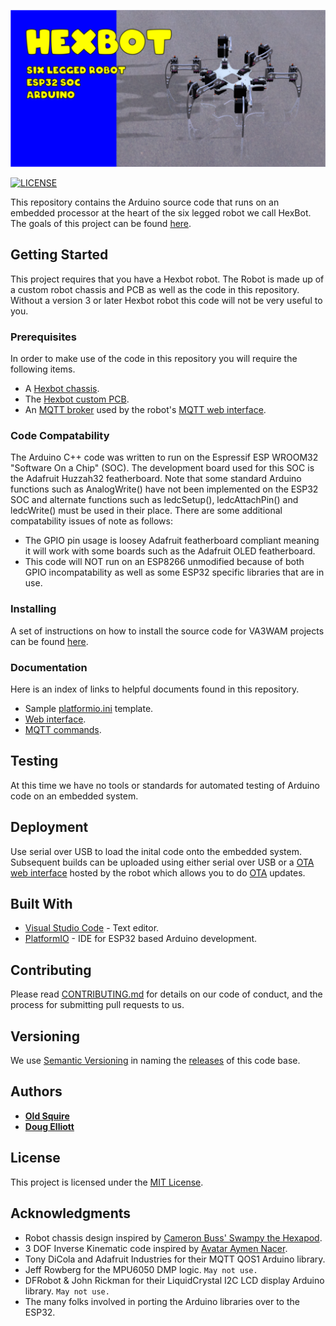 ![hexaBot](img/hexbotBanner.png)

[![LICENSE](https://img.shields.io/badge/license-MIT-lightgrey.svg)](https://raw.githubusercontent.com/mmistakes/minimal-mistakes/master/LICENSE)

This repository contains the Arduino source code that runs on an embedded processor at the heart of the six legged robot we call HexBot. The goals of this project can be found [here](goals.md). 

## Getting Started

This project requires that you have a Hexbot robot. The Robot is made up of a custom robot chassis and PCB as well as the code in this repository. Without a version 3 or later Hexbot robot this code will not be very useful to you. 

### Prerequisites

In order to make use of the code in this repository you will require the following items.

* A [Hexbot chassis](doc/hexbotHardware.md).
* The [Hexbot custom PCB](doc/hexbotCircuit.md).
* An [MQTT broker](doc/MQTTbroker.md) used by the robot's [MQTT web interface](doc/hexbotWebInterface.md).

### Code Compatability

The Arduino C++ code was written to run on the Espressif ESP WROOM32 "Software On a Chip" (SOC). The development board used for this SOC is the Adafruit Huzzah32 featherboard. Note that some standard Arduino functions such as AnalogWrite() have not been implemented on the ESP32 SOC and alternate functions such as ledcSetup(), ledcAttachPin() and ledcWrite() must be used in their place. There are some additional compatability issues of note as follows:

* The GPIO pin usage is loosey Adafruit featherboard compliant meaning it will work with some boards such as the Adafruit OLED featherboard.
* This code will NOT run on an ESP8266 unmodified because of both GPIO incompatability as well as some ESP32 specific libraries that are in use.

### Installing

A set of instructions on how to install the source code for VA3WAM projects can be found [here](https://va3wam.github.io/versionControl/). 

### Documentation

Here is an index of links to helpful documents found in this repository.

* Sample [platformio.ini](AA/platformIO-MAC-example.txt) template.
* [Web interface](doc/hexbotWebInterface.md).
* [MQTT commands]().

## Testing

At this time we have no tools or standards for automated testing of Arduino code on an embedded system. 

## Deployment

Use serial over USB to load the inital code onto the embedded system. Subsequent builds can be uploaded using either serial over USB or 
a [OTA web interface](webOTA.md) hosted by the robot which allows you to do [OTA](https://en.wikipedia.org/wiki/Over-the-air_programming) updates.

## Built With

* [Visual Studio Code](https://code.visualstudio.com/) - Text editor.
* [PlatformIO](https://platformio.org/) - IDE for ESP32 based Arduino development.

## Contributing

Please read [CONTRIBUTING.md](contributing.md) for details on our code
of conduct, and the process for submitting pull requests to us.

## Versioning

We use [Semantic Versioning](http://semver.org/) in naming the [releases](https://github.com/va3wam/hexaBot/releases) of this code base. 

## Authors

* **[Old Squire](https://github.com/theagingapprentice)**
* **[Doug Elliott](https://github.com/nerdoug)**

## License

This project is licensed under the [MIT License](license.md).

## Acknowledgments

* Robot chassis design inspired by [Cameron Buss' Swampy the Hexapod](https://grabcad.com/library/swampy-the-hexapod-1).
* 3 DOF Inverse Kinematic code inspired by [Avatar
Aymen Nacer](https://github.com/AymenNacer/Forward-and-Inverse-Kinematics-for-3-DOF-Robotic-arm). 
* Tony DiCola and Adafruit Industries for their MQTT QOS1 Arduino library.
* Jeff Rowberg for the MPU6050 DMP logic. ```May not use.```
* DFRobot & John Rickman for their LiquidCrystal I2C LCD display Arduino library. ```May not use.```
* The many folks involved in porting the Arduino libraries over to the ESP32.
